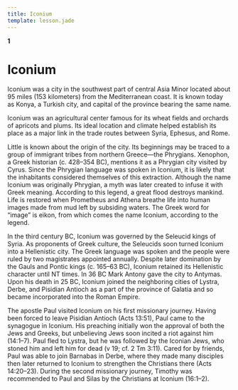 ```yaml
---
title: Iconium
template: lesson.jade
---
```



**1**

Iconium
=======

Iconium was a city in the southwest part of central Asia Minor located
about 95 miles (153 kilometers) from the Mediterranean coast. It is
known today as Konya, a Turkish city, and capital of the province
bearing the same name.

Iconium was an agricultural center famous for its wheat fields and
orchards of apricots and plums. Its ideal location and climate helped
establish its place as a major link in the trade routes between Syria,
Ephesus, and Rome.

Little is known about the origin of the city. Its beginnings may be
traced to a group of immigrant tribes from northern Greece—the
Phrygians. Xenophon, a Greek historian (c. 428–354 BC), mentions it as a
Phrygian city visited by Cyrus. Since the Phrygian language was spoken
in Iconium, it is likely that the inhabitants considered themselves of
this extraction. Although the name Iconium was originally Phrygian, a
myth was later created to infuse it with Greek meaning. According to
this legend, a great flood destroys mankind. Life is restored when
Prometheus and Athena breathe life into human images made from mud left
by subsiding waters. The Greek word for “image” is eikon, from which
comes the name Iconium, according to the legend.

In the third century BC, Iconium was governed by the Seleucid kings of
Syria. As proponents of Greek culture, the Seleucids soon turned Iconium
into a Hellenistic city. The Greek language was spoken and the people
were ruled by two magistrates appointed annually. Despite later
domination by the Gauls and Pontic kings (c. 165–63 BC), Iconium
retained its Hellenistic character until NT times. In 36 BC Mark Antony
gave the city to Antymas. Upon his death in 25 BC, Iconium joined the
neighboring cities of Lystra, Derbe, and Pisidian Antioch as a part of
the province of Galatia and so became incorporated into the Roman
Empire.

The apostle Paul visited Iconium on his first missionary journey. Having
been forced to leave Pisidian Antioch (Acts 13:51), Paul came to the
synagogue in Iconium. His preaching initially won the approval of both
the Jews and Greeks, but unbelieving Jews soon incited a riot against
him (14:1–7). Paul fled to Lystra, but he was followed by the Iconian
Jews, who stoned him and left him for dead (v 19; cf. 2 Tm 3:11). Cared
for by friends, Paul was able to join Barnabas in Derbe, where they made
many disciples then later returned to Iconium to strengthen the
Christians there (Acts 14:20–23). During the second missionary journey,
Timothy was recommended to Paul and Silas by the Christians at Iconium
(16:1–2).

